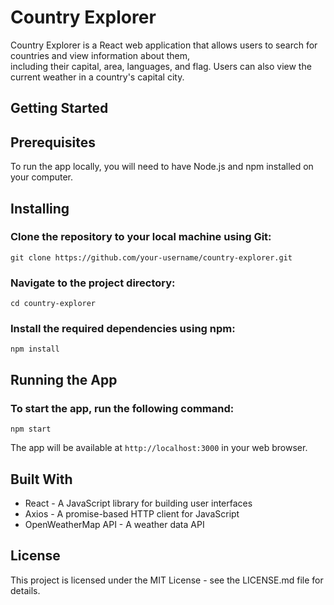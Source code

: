 # Country Explorer

Country Explorer is a React web application that allows users to search for countries and view information about them, <br> including their capital, area, languages, and flag. Users can also view the current weather in a country's capital city.

## Getting Started

## Prerequisites
To run the app locally, you will need to have Node.js and npm installed on your computer.

## Installing

### Clone the repository to your local machine using Git:
```
git clone https://github.com/your-username/country-explorer.git
```
### Navigate to the project directory:
```
cd country-explorer
```
### Install the required dependencies using npm:
```
npm install
```
## Running the App

### To start the app, run the following command:
```
npm start
```
The app will be available at `http://localhost:3000` in your web browser.

## Built With
- React - A JavaScript library for building user interfaces
- Axios - A promise-based HTTP client for JavaScript
- OpenWeatherMap API - A weather data API

## License
This project is licensed under the MIT License - see the LICENSE.md file for details.
